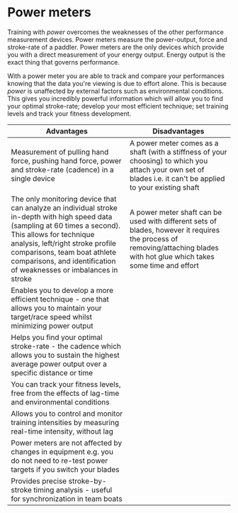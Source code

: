 # Power meters

Training with _power_ overcomes the weaknesses of the other performance measurement devices. Power meters measure the power-output, force and stroke-rate of a paddler. Power meters are the only devices which provide you with a direct measurement of your energy output. Energy output is the exact thing that governs performance.

With a power meter you are able to track and compare your performances knowing that the data you're viewing is due to effort alone. This is because _power_ is unaffected by external factors such as environmental conditions. This gives you incredibly powerful information which will allow you to find your optimal stroke-rate; develop your most efficient technique; set training levels and track your fitness development.

| Advantages | Disadvantages |
| -- | -- |
| Measurement of pulling hand force, pushing hand force, power and stroke-rate (cadence) in a single device | A power meter comes as a shaft (with a stiffness of your choosing) to which you attach your own set of blades i.e. it can't be applied to your existing shaft |
| The only monitoring device that can analyze an individual stroke in-depth with high speed data (sampling at 60 times a second). This allows for technique analysis, left/right stroke profile comparisons, team boat athlete comparisons, and identification of weaknesses or imbalances in stroke | A power meter shaft can be used with different sets of blades, however it requires the process of removing/attaching blades with hot glue which takes some time and effort |
| Enables you to develop a more efficient technique - one that allows you to maintain your target/race speed whilst minimizing power output ||
| Helps you find your optimal stroke-rate - the cadence which allows you to sustain the highest average power output over a specific distance or time ||
| You can track your fitness levels, free from the effects of lag-time and environmental conditions ||
| Allows you to control and monitor training intensities by measuring real-time intensity, without lag ||
| Power meters are not affected by changes in equipment e.g. you do not need to re-test power targets if you switch your blades ||
| Provides precise stroke-by-stroke timing analysis - useful for synchronization in team boats ||